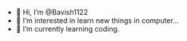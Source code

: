 - 👋 Hi, I’m @Bavish1122
- 👀 I’m interested in learn new things in computer...
- 🌱 I’m currently learning coding. 

<!---
Bavish1122/Bavish1122 is a ✨ special ✨ repository because its `README.md` (this file) appears on your GitHub profile.
You can click the Preview link to take a look at your changes.
--->
